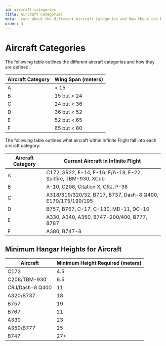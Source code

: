 ```yaml
---
id: aircraft-categories
title: Aircraft Categories
meta: Learn about the different Aircraft Categories and how these can be used in the Scenery Editor of Infinite Flight.
order: 3
---
```




# Aircraft Categories



The following table outlines the different aircraft categories and how they are defined:

| Aircraft Category | Wing Span (meters) |
| ----------------- | ------------------ |
| A                 | < 15               |
| B                 | 15 but < 24        |
| C                 | 24 but < 36        |
| D                 | 36 but < 52        |
| E                 | 52 but < 65        |
| F                 | 65 but < 80        |



The following table outlines what aircraft within Infinite Flight fall into each aircraft category:

| Aircraft Category | Current Aircraft in Infinite Flight                          |
| ----------------- | ------------------------------------------------------------ |
| A                 | C172, SR22, F-14, F-16, F/A-18, F-22, Spitfire, TBM-930, XCub |
| B                 | A-10, C208, Citation X, CRJ, P-38                            |
| C                 | A318/319/320/32, B717, B737, Dash-8 Q400, E170/175/190/195   |
| D                 | B757, B767, C-17, C-130, MD-11, DC-10                        |
| E                 | A330, A340, A350, B747-200/400, B777, B787                   |
| F                 | A380, B747-8                                                 |



## Minimum Hangar Heights for Aircraft

| Aircraft        | Minimum Height Required (meters) |
| --------------- | -------------------------------- |
| C172            | 4.5                              |
| C208/TBM-930    | 6.5                              |
| CRJ/Dash-8 Q400 | 11                               |
| A320/B737       | 18                               |
| B757            | 19                               |
| B767            | 21                               |
| A330            | 23                               |
| A350/B777       | 25                               |
| B747            | 27+                              |


